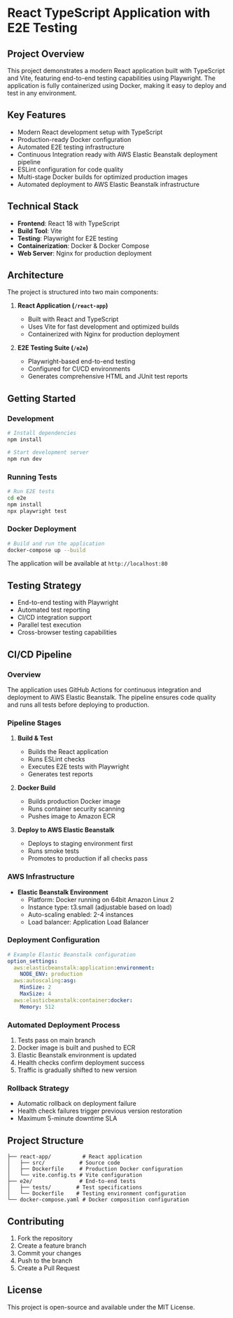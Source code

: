 # React TypeScript Application with E2E Testing

## Project Overview
This project demonstrates a modern React application built with TypeScript and Vite, featuring end-to-end testing capabilities using Playwright. The application is fully containerized using Docker, making it easy to deploy and test in any environment.

## Key Features
- Modern React development setup with TypeScript
- Production-ready Docker configuration
- Automated E2E testing infrastructure
- Continuous Integration ready with AWS Elastic Beanstalk deployment pipeline
- ESLint configuration for code quality
- Multi-stage Docker builds for optimized production images
- Automated deployment to AWS Elastic Beanstalk infrastructure

## Technical Stack
- **Frontend**: React 18 with TypeScript
- **Build Tool**: Vite
- **Testing**: Playwright for E2E testing
- **Containerization**: Docker & Docker Compose
- **Web Server**: Nginx for production deployment

## Architecture
The project is structured into two main components:
1. **React Application (`/react-app`)**
   - Built with React and TypeScript
   - Uses Vite for fast development and optimized builds
   - Containerized with Nginx for production deployment

2. **E2E Testing Suite (`/e2e`)**
   - Playwright-based end-to-end testing
   - Configured for CI/CD environments
   - Generates comprehensive HTML and JUnit test reports

## Getting Started

### Development
```bash
# Install dependencies
npm install

# Start development server
npm run dev
```

### Running Tests
```bash
# Run E2E tests
cd e2e
npm install
npx playwright test
```

### Docker Deployment
```bash
# Build and run the application
docker-compose up --build
```

The application will be available at `http://localhost:80`

## Testing Strategy
- End-to-end testing with Playwright
- Automated test reporting
- CI/CD integration support
- Parallel test execution
- Cross-browser testing capabilities

## CI/CD Pipeline

### Overview
The application uses GitHub Actions for continuous integration and deployment to AWS Elastic Beanstalk. The pipeline ensures code quality and runs all tests before deploying to production.

### Pipeline Stages

1. **Build & Test**
   - Builds the React application
   - Runs ESLint checks
   - Executes E2E tests with Playwright
   - Generates test reports

2. **Docker Build**
   - Builds production Docker image
   - Runs container security scanning
   - Pushes image to Amazon ECR

3. **Deploy to AWS Elastic Beanstalk**
   - Deploys to staging environment first
   - Runs smoke tests
   - Promotes to production if all checks pass

### AWS Infrastructure
- **Elastic Beanstalk Environment**
  - Platform: Docker running on 64bit Amazon Linux 2
  - Instance type: t3.small (adjustable based on load)
  - Auto-scaling enabled: 2-4 instances
  - Load balancer: Application Load Balancer

### Deployment Configuration
```yaml
# Example Elastic Beanstalk configuration
option_settings:
  aws:elasticbeanstalk:application:environment:
    NODE_ENV: production
  aws:autoscaling:asg:
    MinSize: 2
    MaxSize: 4
  aws:elasticbeanstalk:container:docker:
    Memory: 512
```

### Automated Deployment Process
1. Tests pass on main branch
2. Docker image is built and pushed to ECR
3. Elastic Beanstalk environment is updated
4. Health checks confirm deployment success
5. Traffic is gradually shifted to new version

### Rollback Strategy
- Automatic rollback on deployment failure
- Health check failures trigger previous version restoration
- Maximum 5-minute downtime SLA

## Project Structure
```
├── react-app/          # React application
│   ├── src/           # Source code
│   ├── Dockerfile     # Production Docker configuration
│   └── vite.config.ts # Vite configuration
├── e2e/               # End-to-end tests
│   ├── tests/        # Test specifications
│   └── Dockerfile    # Testing environment configuration
└── docker-compose.yaml # Docker composition configuration
```

## Contributing
1. Fork the repository
2. Create a feature branch
3. Commit your changes
4. Push to the branch
5. Create a Pull Request

## License
This project is open-source and available under the MIT License.
